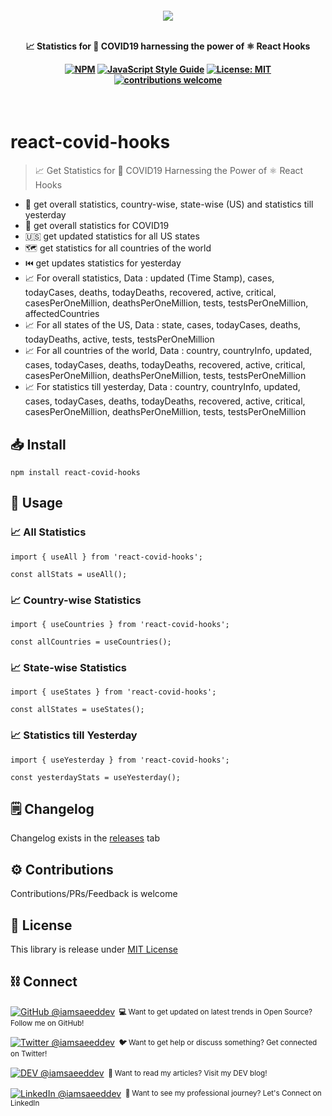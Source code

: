 <h4 align="center">
    <a href="https://github.com/iamsaeeddev/react-covid-hooks">
        <img src="https://raw.githubusercontent.com/iamsaeeddev/react-covid-hooks/master/logo.png">
    </a>

<br/>
<br/>

📈 Statistics for 🦠 COVID19 harnessing the power of ⚛️ React Hooks

[![NPM](https://img.shields.io/npm/v/react-covid-hooks.svg)](https://www.npmjs.com/package/react-covid-hooks) [![JavaScript Style Guide](https://img.shields.io/badge/code_style-standard-brightgreen.svg)](https://standardjs.com) [![License: MIT](https://img.shields.io/badge/License-MIT-yellow.svg)](https://opensource.org/licenses/MIT) [![contributions welcome](https://img.shields.io/badge/contributions-welcome-brightgreen.svg?style=flat)](https://github.com/iamsaeeddev/react-covid-hooks/issues)
</h4>
<br/>


# react-covid-hooks
> 📈 Get Statistics for 🦠  COVID19 Harnessing the Power of  ⚛️ React Hooks

- 🚀 get overall statistics, country-wise, state-wise (US) and statistics till yesterday
- 🦠 get overall statistics for COVID19
- 🇺🇸 get updated statistics for all US states
- 🗺️ get statistics for all countries of the world 
- ⏮️ get updates statistics for yesterday
- 📈 For overall statistics, Data : updated (Time Stamp), cases, todayCases, deaths, todayDeaths, recovered, active, critical, casesPerOneMillion, deathsPerOneMillion, tests, testsPerOneMillion, affectedCountries
- 📈 For all states of the US, Data : state, cases, todayCases, deaths, todayDeaths, active, tests, testsPerOneMillion
- 📈 For all countries of the world, Data : country, countryInfo, updated, cases, todayCases, deaths, todayDeaths, recovered, active, critical, casesPerOneMillion, deathsPerOneMillion, tests, testsPerOneMillion
- 📈 For statistics till yesterday, Data : country, countryInfo, updated, cases, todayCases, deaths, todayDeaths, recovered, active, critical, casesPerOneMillion, deathsPerOneMillion, tests, testsPerOneMillion



## 📥 Install

```
npm install react-covid-hooks
```


## 💅 Usage

### 📈 All Statistics

```
import { useAll } from 'react-covid-hooks';

const allStats = useAll();
```


### 📈 Country-wise Statistics

```
import { useCountries } from 'react-covid-hooks';

const allCountries = useCountries();
```


### 📈 State-wise Statistics 

```
import { useStates } from 'react-covid-hooks';

const allStates = useStates();
```


### 📈 Statistics till Yesterday

```
import { useYesterday } from 'react-covid-hooks';

const yesterdayStats = useYesterday();
```



## 🗒️ Changelog

Changelog exists in the [releases](https://github.com/iamsaeeddev/react-covid-hooks/releases) tab



## ⚙️ Contributions

Contributions/PRs/Feedback is welcome



## 📔 License

This library is release under [MIT License](https://github.com/iamsaeeddev/react-covid-hooks/blob/master/LICENSE)



## ⛓️ Connect

<div align="left">
    <p><a href="https://github.com/iamsaeeddev"><img alt="GitHub @iamsaeeddev" align="center" src="https://img.shields.io/badge/GITHUB-gray.svg?colorB=6cc644&colorA=6cc644&style=flat" /></a>&nbsp;<small><strong> 💻 </strong> Want to get updated on latest trends in Open Source? Follow me on GitHub!</small></p>
    <p><a href="https://twitter.com/iamsaeeddev/"><img alt="Twitter @iamsaeeddev" align="center" src="https://img.shields.io/badge/TWITTER-gray.svg?colorB=1da1f2&colorA=1da1f2&style=flat" /></a>&nbsp;<small><strong> 🐦 </strong> Want to get help or discuss something? Get connected on Twitter!</small></p>
    <p><a href="https://dev.to/iamsaeeddev"><img alt="DEV @iamsaeeddev" align="center" src="https://img.shields.io/badge/MY%20BLOG-gray.svg?colorB=4D2AFF&colorA=4D2AFF&style=flat" /></a>&nbsp;<small><strong> 📖 </strong> Want to read my articles? Visit my DEV blog!</small></p>
    <p><a href="https://www.linkedin.com/in/iamsaeeddev/"><img alt="LinkedIn @iamsaeeddev" align="center" src="https://img.shields.io/badge/LINKEDIN-gray.svg?colorB=0077b5&colorA=0077b5&style=flat" /></a>&nbsp;<small><strong> 🏢 </strong> Want to see my professional journey? Let's Connect on LinkedIn</small></p>
</div>

<br>